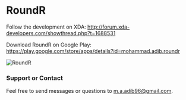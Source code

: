 RoundR
======
Follow the development on XDA: http://forum.xda-developers.com/showthread.php?t=1688531

Download RoundR on Google Play: https://play.google.com/store/apps/details?id=mohammad.adib.roundr

![RoundR](http://i.imgur.com/THfg3ne.jpg)

### Support or Contact
Feel free to send messages or questions to m.a.adib96@gmail.com.
